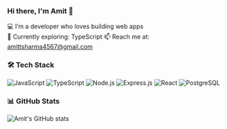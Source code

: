 ### Hi there, I'm Amit 👋

💻 I’m a developer who loves building web apps  
🌱 Currently exploring: TypeScript 
📫 Reach me at: [amittsharma4567@gmail.com](mailto:your_email@example.com)

### 🛠️ Tech Stack
![JavaScript](https://img.shields.io/badge/-JavaScript-black?style=flat-square&logo=javascript)
![TypeScript](https://img.shields.io/badge/-TypeScript-black?style=flat-square&logo=typescript)
![Node.js](https://img.shields.io/badge/-Node.js-black?style=flat-square&logo=node.js)
![Express.js](https://img.shields.io/badge/-Express.js-black?style=flat-square&logo=express)
![React](https://img.shields.io/badge/-React-black?style=flat-square&logo=react)
![PostgreSQL](https://img.shields.io/badge/-PostgreSQL-black?style=flat-square&logo=postgresql)


### 📊 GitHub Stats
![Amit's GitHub stats](https://github-readme-stats.vercel.app/api?username=amitsharma4567&show_icons=true&theme=radical)
